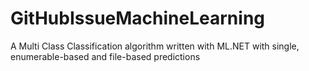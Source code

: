 # GitHubIssueMachineLearning
A Multi Class Classification algorithm written with ML.NET with single, enumerable-based and file-based predictions
